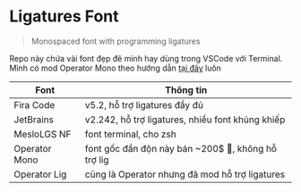 # Ligatures Font

> Monospaced font with programming ligatures

Repo này chứa vài font đẹp đẽ mình hay dùng trong VSCode với Terminal. Mình có mod Operator Mono theo hướng dẫn [tại đây](https://github.com/kiliman/operator-mono-lig) luôn

| Font          | Thông tin                                          |
| ------------- | -------------------------------------------------- |
| Fira Code     | v5.2, hỗ trợ ligatures đầy đủ                      |
| JetBrains     | v2.242, hỗ trợ ligatures, nhiều font khủng khiếp   |
| MesloLGS NF   | font terminal, cho zsh                             |
| Operator Mono | font gốc đần độn này bán ~200$ 🥲, không hỗ trợ lig |
| Operator Lig  | cũng là Operator nhưng đã mod hỗ trợ ligatures     |
